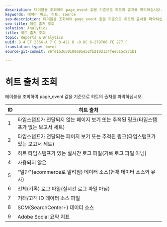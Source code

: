 ```yaml
---
description: 테이블을 조회하여 page_event 값을 기준으로 히트의 출처를 파악하십시오.
keywords: 데이터 피드; 히트; source
seo-description: 테이블을 조회하여 page_event 값을 기준으로 히트의 출처를 파악하십시오.
seo-title: 히트 출처 조회
solution: Analytics
title: 히트 출처 조회
topic: Reports & Analytics
uuid: B 4 EF 2366-A 7 C 3-421 B -8 DC 6-279706 FE 277 F
translation-type: tm+mt
source-git-commit: 86fe1b3650100a05e52fb2102134fee515c871b1

---
```



# 히트 출처 조회

테이블을 조회하여 page_event 값을 기준으로 히트의 출처를 파악하십시오.

| ID | 히트 출처 |
|---|---|
| 1 | 타임스탬프가 전달되지 않는 페이지 보기 또는 추적된 링크(타임스탬프가 없는 보고서 세트) |
| 2 | 타임스탬프가 전달되는 페이지 보기 또는 추적된 링크(타임스탬프가 있는 보고서 세트) |
| 3 | 히트 타임스탬프가 있는 실시간 로그 파일(기록 로그 파일 아님) |
| 4 | 사용되지 않은 |
| 5 | "일반"(ecommerce로 알려짐) 데이터 소스(현재 데이터 소스와 유사) |
| 6 | 전체(기록) 로그 파일(실시간 로그 파일 아님) |
| 7 | 거래/고객 ID 데이터 소스 파일 |
| 8 | SCM(SearchCenter+) 데이터 소스 |
| 9 | Adobe Social 요약 지표 |

